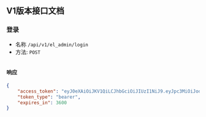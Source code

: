 ## V1版本接口文档

### 登录
 * 名称
`/api/v1/el_admin/login`
 * 方法: `POST`

```

```
#### 响应
```json
{
    "access_token": "eyJ0eXAiOiJKV1QiLCJhbGciOiJIUzI1NiJ9.eyJpc3MiOiJodHRwOi8vc2VydmljZS12ci5kZXYuM2Q2Ni5jb20vYXBpL3YxL2VsX2FkbWluL2xvZ2luIiwiaWF0IjoxNjk3NTk5NzYxLCJleHAiOjE2OTc2MDMzNjEsIm5iZiI6MTY5NzU5OTc2MSwianRpIjoicllmbmdySFZiMFJJOWU5TSIsInN1YiI6IjEiLCJwcnYiOiI2NzJmMGRlODBlYTZjOWE4ZTJkNWExNmQ2N2M2NjY2MGY5NGQ0MjUyIn0.E9NEHoN4gMJmeOudW9E7evalLz0EXMQ5MA1emMnPb6A",
    "token_type": "bearer",
    "expires_in": 3600
}
```
